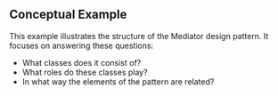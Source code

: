 ## Conceptual Example

This example illustrates the structure of the Mediator design pattern. It focuses on answering these questions:

- What classes does it consist of?
- What roles do these classes play?
- In what way the elements of the pattern are related?
